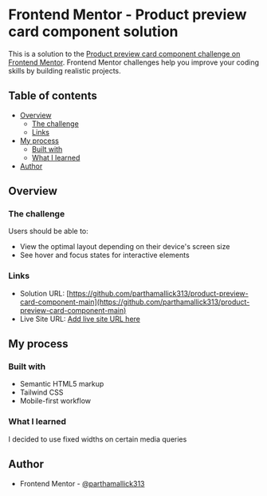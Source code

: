 # Frontend Mentor - Product preview card component solution

This is a solution to the [Product preview card component challenge on Frontend Mentor](https://www.frontendmentor.io/challenges/product-preview-card-component-GO7UmttRfa). Frontend Mentor challenges help you improve your coding skills by building realistic projects.

## Table of contents

- [Overview](#overview)
  - [The challenge](#the-challenge)
  - [Links](#links)
- [My process](#my-process)
  - [Built with](#built-with)
  - [What I learned](#what-i-learned)
- [Author](#author)

## Overview

### The challenge

Users should be able to:

- View the optimal layout depending on their device's screen size
- See hover and focus states for interactive elements

### Links

- Solution URL: [https://github.com/parthamallick313/product-preview-card-component-main](https://github.com/parthamallick313/product-preview-card-component-main)
- Live Site URL: [Add live site URL here](https://your-live-site-url.com)

## My process

### Built with

- Semantic HTML5 markup
- Tailwind CSS
- Mobile-first workflow

### What I learned

I decided to use fixed widths on certain media queries

 <div class="flex flex-col md:flex-row bg-white rounded-xl overflow-hidden w-[350px] md:w-[576px]"></div>

## Author

- Frontend Mentor - [@parthamallick313](https://www.frontendmentor.io/profile/parthamallick313)
